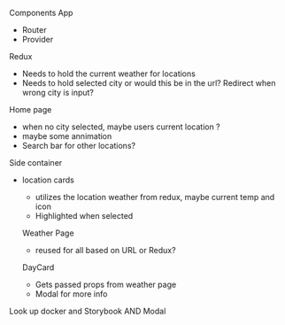 Components 
 App 
 - Router
 - Provider
 
 Redux
 - Needs to hold the current weather for locations 
 - Needs to hold selected city or would this be in the url? Redirect when wrong city is input? 

 Home page
 - when no city selected, maybe users current location ? 
 - maybe some annimation
 - Search bar for other locations? 

 Side container
  - location cards
    - utilizes the location weather from redux, maybe current temp and icon
    - Highlighted when selected



    Weather Page
    - reused for all based on URL or Redux? 

    DayCard
    - Gets passed props from weather page
    - Modal for more info

Look up docker and Storybook AND Modal

